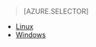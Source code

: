 > [AZURE.SELECTOR]
- [Linux](../articles/hdinsight/hdinsight-hadoop-customize-cluster-linux.md)
- [Windows](../articles/hdinsight/hdinsight-hadoop-customize-cluster.md)

